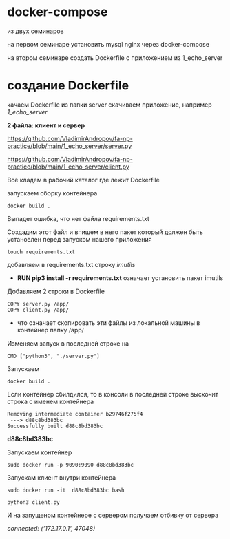 # docker-compose

из двух семинаров

на первом семинаре установить mysql nginx через docker-compose

на втором семинаре создать Dockerfile с приложением из 1_echo_server

# создание Dockerfile

качаем Dockerfile из папки server
скачиваем приложение, например
*1_echo_server*

**2 файла: клиент и сервер**

https://github.com/VladimirAndropov/fa-np-practice/blob/main/1_echo_server/server.py

https://github.com/VladimirAndropov/fa-np-practice/blob/main/1_echo_server/client.py

Всё кладем в рабочий каталог где лежит Dockerfile

запускаем сборку контейнера

```
docker build .
```

Выпадет ошибка, что нет файла requirements.txt

Создадим этот файл и впишем в него пакет который должен быть установлен перед запуском нашего приложения

```
touch requirements.txt
```
добавляем в requirements.txt строку
*imutils*

-  **RUN pip3 install -r requirements.txt** означает установить пакет imutils

Добавляем 2 строки в Dockerfile

```
COPY server.py /app/
COPY client.py /app/
```

- что означает скопировать эти файлы из локальной машины в контейнер папку /app/

Изменяем запуск в последней строке на 

```
CMD ["python3", "./server.py"]
```

Запускаем 

```
docker build .
```

Если контейнер сбилдился, то в консоли в последней строке выскочит строка с именем контейнера 

```
Removing intermediate container b29746f275f4
 ---> d88c8bd383bc
Successfully built d88c8bd383bc
```

**d88c8bd383bc**

Запускаем контейнер

```
sudo docker run -p 9090:9090 d88c8bd383bc
```

Запускам клиент внутри контейнера

```
sudo docker run -it  d88c8bd383bc bash

python3 client.py
```

И на запущеном контейнере с сервером получаем отбивку от сервера

*connected: ('172.17.0.1', 47048)*

